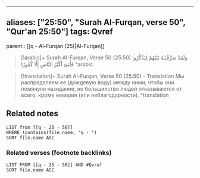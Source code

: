 
---
aliases: ["25:50", "Surah Al-Furqan, verse 50", "Qur'an 25:50"]
tags: Qvref
---

parent:: [[q - Al-Furqan (25)|Al-Furqan]]

> [!arabic]+ Surah Al-Furqan, Verse 50 (25:50)
> <span class="quran-arabic">وَلَقَدْ صَرَّفْنَـٰهُ بَيْنَهُمْ لِيَذَّكَّرُوا۟ فَأَبَىٰٓ أَكْثَرُ ٱلنَّاسِ إِلَّا كُفُورًا</span>
^arabic

> [!translation]+ Surah Al-Furqan, Verse 50 (25:50) - Translation
> Мы распределяем ее (дождевую воду) между ними, чтобы они помянули назидание, но большинство людей отказываются от всего, кроме неверия (или неблагодарности).
^translation



## Related notes
```dataview
LIST from [[q - 25 - 50]]
WHERE !contains(file.name, "q - ")
SORT file.name ASC
```

### Related verses (footnote backlinks)
```dataview
LIST FROM [[q - 25 - 50]] AND #Qvref
SORT file.name ASC
```

